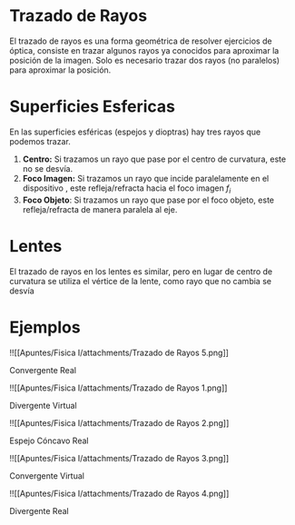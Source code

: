 # Trazado de Rayos

El trazado de rayos es una forma geométrica de resolver ejercicios de óptica, consiste en trazar algunos rayos ya conocidos para aproximar la posición de la imagen. Solo es necesario trazar dos rayos (no paralelos) para aproximar la posición.

# Superficies Esfericas

En las superficies esféricas (espejos y dioptras) hay tres rayos que podemos trazar.

1. **Centro:** Si trazamos un rayo que pase por el centro de curvatura, este no se desvía.
2. **Foco Imagen:** Si trazamos un rayo que incide paralelamente en el dispositivo , este refleja/refracta hacia el foco imagen $f_i$
3. **Foco Objeto**: Si trazamos un rayo que pase por el foco objeto, este refleja/refracta de manera paralela al eje.

# Lentes

El trazado de rayos en los lentes es similar, pero en lugar de centro de curvatura se utiliza el vértice de la lente, como rayo que no cambia se desvía

# Ejemplos

!![[Apuntes/Fisica I/attachments/Trazado de Rayos 5.png]]

Convergente Real

!![[Apuntes/Fisica I/attachments/Trazado de Rayos 1.png]]

Divergente Virtual

!![[Apuntes/Fisica I/attachments/Trazado de Rayos 2.png]]

Espejo Cóncavo Real

!![[Apuntes/Fisica I/attachments/Trazado de Rayos 3.png]]

Convergente Virtual

!![[Apuntes/Fisica I/attachments/Trazado de Rayos 4.png]]

Divergente Real